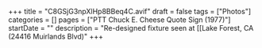 +++
title = "C8GSjG3npXlHp8BBeq4C.avif"
draft = false
tags = ["Photos"]
categories = []
pages = ["PTT Chuck E. Cheese Quote Sign (1977)"]
startDate = ""
description = "Re-designed fixture seen at [[Lake Forest, CA (24416 Muirlands Blvd)"
+++

